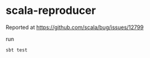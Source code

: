 # scala-reproducer

Reported at https://github.com/scala/bug/issues/12799 

run 
```sh
sbt test
```
